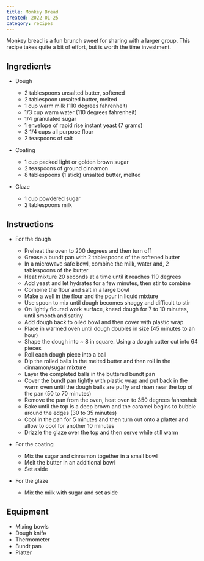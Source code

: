 ```yaml
---
title: Monkey Bread
created: 2022-01-25
category: recipes
---
```

Monkey bread is a fun brunch sweet for sharing with a larger group. This recipe takes quite a bit of effort, but is worth the time investment.

## Ingredients

- Dough
    - 2 tablespoons unsalted butter, softened
    - 2 tablespoon unsalted butter, melted
    - 1 cup warm milk (110 degrees fahrenheit)
    - 1/3 cup warm water (110 degrees fahrenheit)
    - 1/4 granulated sugar
    - 1 envelope of rapid rise instant yeast (7 grams)
    - 3 1/4 cups all purpose flour
    - 2 teaspoons of salt

- Coating
    - 1 cup packed light or golden brown sugar
    - 2 teaspoons of ground cinnamon
    - 8 tablespoons (1 stick) unsalted butter, melted

- Glaze
    - 1 cup powdered sugar
    - 2 tablespoons milk


## Instructions

- For the dough
    - Preheat the oven to 200 degrees and then turn off
    - Grease a bundt pan with 2 tablespoons of the softened butter
    - In a microwave safe bowl, combine the milk, water and, 2 tablespoons of the butter
    - Heat mixture 20 seconds at a time until it reaches 110 degrees
    - Add yeast and let hydrates for a few minutes, then stir to combine
    - Combine the flour and salt in a large bowl
    - Make a well in the flour and the pour in liquid mixture
    - Use spoon to mix until dough becomes shaggy and difficult to stir
    - On lightly floured work surface, knead dough for 7 to 10 minutes, until smooth and satiny
    - Add dough back to oiled bowl and then cover with plastic wrap. 
    - Place in warmed oven until dough doubles in size (45 minutes to an hour)
    - Shape the dough into ~ 8 in square. Using a dough cutter cut into 64 pieces
    - Roll each dough piece into a ball
    - Dip the rolled balls in the melted butter and then roll in the cinnamon/sugar mixture
    - Layer the completed balls in the buttered bundt pan
    - Cover the bundt pan tightly with plastic wrap and put back in the warm oven until the dough balls are puffy and risen near the top of the pan (50 to 70 minutes)
    - Remove the pan from the oven, heat oven to 350 degrees fahrenheit
    - Bake until the top is a deep brown and the caramel begins to bubble around the edges (30 to 35 minutes)
    - Cool in the pan for 5 minutes and then turn out onto a platter and allow to cool for another 10 minutes
    - Drizzle the glaze over the top and then serve while still warm

- For the coating
    - Mix the sugar and cinnamon together in a small bowl
    - Melt the butter in an additional bowl
    - Set aside

- For the glaze
    - Mix the milk with sugar and set aside

## Equipment

- Mixing bowls
- Dough knife
- Thermometer
- Bundt pan
- Platter
